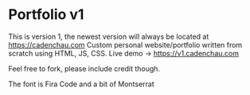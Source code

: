 # Portfolio v1
This is version 1, the newest version will always be located at https://cadenchau.com
Custom personal website/portfolio written from scratch using HTML, JS, CSS. Live demo -> https://v1.cadenchau.com

Feel free to fork, please include credit though.

The font is Fira Code and a bit of Montserrat
